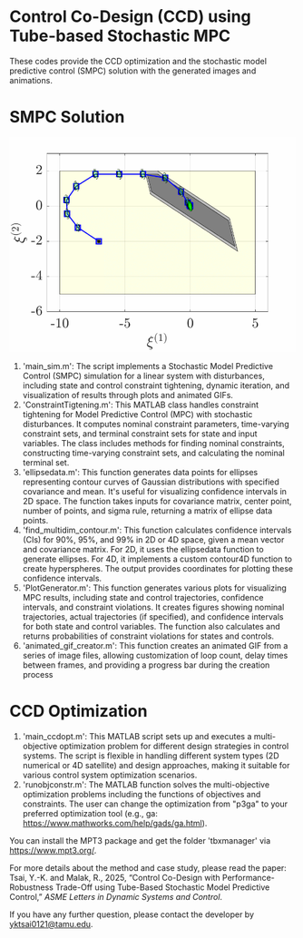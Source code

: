 # Control Co-Design (CCD) using Tube-based Stochastic MPC

These codes provide the CCD optimization and the stochastic model predictive control (SMPC) solution with the generated images and animations.

# SMPC Solution

![Stochastic tube-based MPC on a state plane.](results_mpc_test/GIF_plane.gif)
1. 'main_sim.m': The script implements a Stochastic Model Predictive Control (SMPC) simulation for a linear system with disturbances, including state and control constraint tightening, dynamic iteration, and visualization of results through plots and animated GIFs.
2. 'ConstraintTigtening.m': This MATLAB class handles constraint tightening for Model Predictive Control (MPC) with stochastic disturbances. It computes nominal constraint parameters, time-varying constraint sets, and terminal constraint sets for state and input variables. The class includes methods for finding nominal constraints, constructing time-varying constraint sets, and calculating the nominal terminal set.
3. 'ellipsedata.m': This function generates data points for ellipses representing contour curves of Gaussian distributions with specified covariance and mean. It's useful for visualizing confidence intervals in 2D space. The function takes inputs for covariance matrix, center point, number of points, and sigma rule, returning a matrix of ellipse data points.
4. 'find_multidim_contour.m': This function calculates confidence intervals (CIs) for 90%, 95%, and 99% in 2D or 4D space, given a mean vector and covariance matrix. For 2D, it uses the ellipsedata function to generate ellipses. For 4D, it implements a custom contour4D function to create hyperspheres. The output provides coordinates for plotting these confidence intervals.
5. 'PlotGenerator.m': This function generates various plots for visualizing MPC results, including state and control trajectories, confidence intervals, and constraint violations. It creates figures showing nominal trajectories, actual trajectories (if specified), and confidence intervals for both state and control variables. The function also calculates and returns probabilities of constraint violations for states and controls.
6. 'animated_gif_creator.m': This function creates an animated GIF from a series of image files, allowing customization of loop count, delay times between frames, and providing a progress bar during the creation process

# CCD Optimization
1. 'main_ccdopt.m': This MATLAB script sets up and executes a multi-objective optimization problem for different design strategies in control systems. The script is flexible in handling different system types (2D numerical or 4D satellite) and design approaches, making it suitable for various control system optimization scenarios. 
2. 'runobjconstr.m': The MATLAB function solves the multi-objective optimization problems including the functions of objectives and constraints. The user can change the optimization from "p3ga" to your preferred optimization tool (e.g., ga: https://www.mathworks.com/help/gads/ga.html).

You can install the MPT3 package and get the folder 'tbxmanager' via https://www.mpt3.org/.

For more details about the method and case study, please read the paper: Tsai, Y.-K. and Malak, R., 2025, “Control Co-Design with Performance-Robustness Trade-Off using Tube-Based Stochastic Model Predictive Control,” *ASME Letters in Dynamic Systems and Control*.

If you have any further question, please contact the developer by yktsai0121@tamu.edu.
